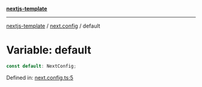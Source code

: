 [**nextjs-template**](README.md)

---

[nextjs-template](README.md) / [next.config](next.config.md) / default

# Variable: default

```ts
const default: NextConfig;
```

Defined in: [next.config.ts:5](https://github.com/Its-Satyajit/nextjs-template/blob/c8d81b09293d759cbf04e9bc7e542cc7d90740e6/next.config.ts#L5)
